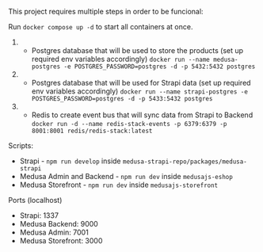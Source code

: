 This project requires multiple steps in order to be funcional:

Run `docker compose up -d` to start all containers at once.

1. - Postgres database that will be used to store the products (set up required env variables accordingly)
`docker run --name medusa-postgres -e POSTGRES_PASSWORD=postgres -d -p 5432:5432 postgres`
2. - Postgres database that will be used for Strapi data (set up required env variables accordingly)
`docker run --name strapi-postgres -e POSTGRES_PASSWORD=postgres -d -p 5433:5432 postgres`
3. - Redis to create event bus that will sync data from Strapi to Backend
`docker run -d --name redis-stack-events -p 6379:6379 -p 8001:8001 redis/redis-stack:latest`

Scripts:
- Strapi - `npm run develop` inside `medusa-strapi-repo/packages/medusa-strapi`
- Medusa Admin and Backend - `npm run dev` inside `medusajs-eshop`
- Medusa Storefront - `npm run dev` inside `medusajs-storefront`

Ports (localhost)
- Strapi: 1337
- Medusa Backend: 9000
- Medusa Admin: 7001
- Medusa Storefront: 3000